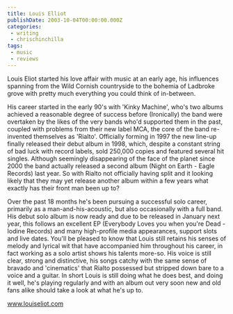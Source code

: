 ```yaml
---
title: Louis Elliot
publishDate: 2003-10-04T00:00:00.000Z
categories:
 - writing
 - chrischinchilla
tags:
 - music 
 - reviews
---
```


Louis Eliot started his love affair with music at an early age, his influences spanning from the Wild Cornish countryside to the bohemia of Ladbroke grove with pretty much everything you could think of in-between.

His career started in the early 90's with 'Kinky Machine', who's two albums achieved a reasonable degree of success before (Ironically) the band were overtaken by the likes of the very bands who'd supported them in the past, coupled with problems from their new label MCA, the core of the band re-invented themselves as 'Rialto'. Officially forming in 1997 the new line-up finally released their debut album in 1998, which, despite a constant string of bad luck with record labels, sold 250,000 copies and featured several hit singles. Although seemingly disappearing of the face of the planet since 2000 the band actually released a second album (Night on Earth - Eagle Records) last year. So with Rialto not officially having split and it looking likely that they may yet release another album within a few years what exactly has their front man been up to?

Over the past 18 months he's been pursuing a successful solo career, primarily as a man-and-his-acoustic, but also occasionally with a full band. His debut solo album is now ready and due to be released in January next year, this follows an excellent EP (Everybody Loves you when you're Dead - Iodine Records) and many high-profile media appearances, support slots and live dates. You'll be pleased to know that Louis still retains his senses of melody and lyrical wit that have accompanied him throughout his career, in fact working as a solo artist shows his talents more-so. His voice is still clear, strong and distinctive, his songs catchy with the same sense of bravado and 'cinematics' that Rialto possessed but stripped down bare to a voice and a guitar. In short Louis is still doing what he does best, and doing it well, he's playing regularly and with an album out very soon new and old fans alike should take a look at what he's up to.

<a href="https://www.louiseliot.com" target="_blank">www.louiseliot.com</a>
